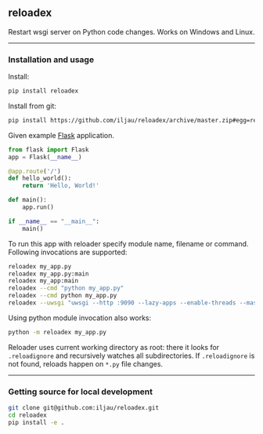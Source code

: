 reloadex
-----------------------------

Restart wsgi server on Python code changes. Works on Windows and Linux.

---

### Installation and usage

Install:
```bash
pip install reloadex
```

Install from git:
```bash
pip install https://github.com/iljau/reloadex/archive/master.zip#egg=reloadex
```

Given example [Flask](https://github.com/pallets/flask) application.

```python
from flask import Flask
app = Flask(__name__)

@app.route('/')
def hello_world():
    return 'Hello, World!'

def main():
    app.run()

if __name__ == "__main__":
    main()
```

To run this app with reloader specify module name, filename or command. Following invocations are supported:

```bash
reloadex my_app.py
reloadex my_app.py:main
reloadex my_app:main
reloadex --cmd "python my_app.py"
reloadex --cmd python my_app.py
reloadex --uwsgi "uwsgi --http :9090 --lazy-apps --enable-threads --master --workers 1 --wsgi-file app_flask.py"
```

Using python module invocation also works:
```bash
python -m reloadex my_app.py
```

Reloader uses current working directory as root: there it looks for `.reloadignore` and recursively watches all subdirectories.
If `.reloadignore` is not found, reloads happen on `*.py` file changes.

---

### Getting source for local development
```bash
git clone git@github.com:iljau/reloadex.git
cd reloadex
pip install -e .
```
